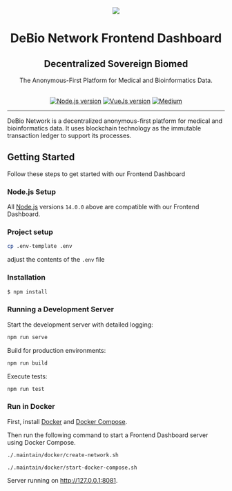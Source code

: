 <div align="center">
<img src="https://avatars.githubusercontent.com/u/76637246?s=200&v=4">
</div>

<div align="Center">
<h1>DeBio Network Frontend Dashboard</h1>
<h2>Decentralized Sovereign Biomed</h2>
The Anonymous-First Platform for Medical and Bioinformatics Data.

<br>
<br>

[![Node.js version](https://img.shields.io/badge/Node.js-%5E14.0.0-green?logo=Node.Js)](https://nodejs.org/)
[![VueJs version](https://img.shields.io/badge/VueJs-%5E2.6.11-green?logo=Vue.Js)](https://github.com/vuejs/vue)
[![Medium](https://img.shields.io/badge/Medium-DeBio%20Network-brightgreen?logo=medium)](https://blog.debio.network)

</div>

---

DeBio Network is a decentralized anonymous-first platform for medical and bioinformatics data. It uses blockchain technology as the immutable transaction ledger to support its processes.

## Getting Started

Follow these steps to get started with our Frontend Dashboard

### Node.js Setup

All <a href="http://nodejs.org" target="_blank">Node.js</a> versions `14.0.0` above are compatible with our Frontend Dashboard.

### Project setup
```sh
cp .env-template .env
```
adjust the contents of the `.env` file

### Installation

```bash
$ npm install
```

### Running a Development Server

Start the development server with detailed logging:

```bash
npm run serve
```

Build for production environments:

```bash
npm run build
```

Execute tests:

```bash
npm run test
```

### Run in Docker

First, install [Docker](https://docs.docker.com/get-docker/) and
[Docker Compose](https://docs.docker.com/compose/install/).

Then run the following command to start a Frontend Dashboard server using Docker Compose.

```sh
./.maintain/docker/create-network.sh
```

```bash
./.maintain/docker/start-docker-compose.sh
```

Server running on http://127.0.0.1:8081.
